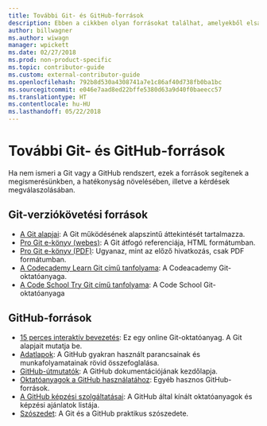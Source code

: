 ```yaml
---
title: További Git- és GitHub-források
description: Ebben a cikkben olyan forrásokat találhat, amelyekből elsajátíthatja a Git és a GitHub használatát a docs.microsoft.com-on való közreműködéshez.
author: billwagner
ms.author: wiwagn
manager: wpickett
ms.date: 02/27/2018
ms.prod: non-product-specific
ms.topic: contributor-guide
ms.custom: external-contributor-guide
ms.openlocfilehash: 792b8d530a4308741a7e1c86af40d738fb0ba1bc
ms.sourcegitcommit: e046e7aad8ed22bffe5380d63a9d40f0baeecc57
ms.translationtype: HT
ms.contentlocale: hu-HU
ms.lasthandoff: 05/22/2018
---
```

# <a name="additional-git-and-github-resources"></a>További Git- és GitHub-források

Ha nem ismeri a Git vagy a GitHub rendszert, ezek a források segítenek a megismerésünkben, a hatékonyság növelésében, illetve a kérdések megválaszolásában.

## <a name="git-source-control-resources"></a>Git-verziókövetési források

- [A Git alapjai](https://go.microsoft.com/fwlink/?linkid=853939): A Git működésének alapszintű áttekintését tartalmazza.
- [Pro Git e-könyv (webes)](https://go.microsoft.com/fwlink/?linkid=853940): A Git átfogó referenciája, HTML formátumban.
- [Pro Git e-könyv (PDF)](https://progit2.s3.amazonaws.com/en/2016-03-22-f3531/progit-en.1084.pdf): Ugyanaz, mint az előző hivatkozás, csak PDF formátumban.
- [A Codecademy Learn Git című tanfolyama](https://www.codecademy.com/learn/learn-git): A Codeacademy Git-oktatóanyaga.
- [A Code School Try Git című tanfolyama](https://www.codeschool.com/courses/try-git): A Code School Git-oktatóanyaga

## <a name="github-resources"></a>GitHub-források

- [15 perces interaktív bevezetés](https://try.github.io/): Ez egy online Git-oktatóanyag. A Git alapjait mutatja be.
- [Adatlapok](https://go.microsoft.com/fwlink/?linkid=853941): A GitHub gyakran használt parancsainak és munkafolyamatainak rövid összefoglalása.
- [GitHub-útmutatók](https://guides.github.com/): A GitHub dokumentációjának kezdőlapja.
- [Oktatóanyagok a GitHub használatához](https://help.github.com/articles/git-and-github-learning-resources/): Egyéb hasznos GitHub-források.
- [A GitHub képzési szolgáltatásai](https://services.github.com/training/): A GitHub által kínált oktatóanyagok és képzési ajánlatok listája.
- [Szószedet](https://help.github.com/articles/github-glossary): A Git és a GitHub praktikus szószedete.
